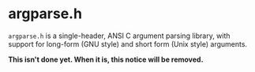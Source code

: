 # argparse.h
`argparse.h` is a single-header, ANSI C argument parsing library,
with support for long-form (GNU style) and short form (Unix style)
arguments.

**This isn't done yet. When it is, this notice will be removed.**